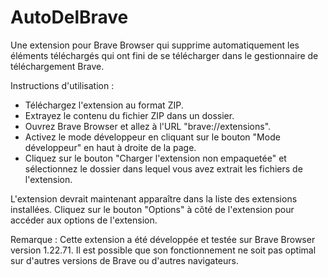 # AutoDelBrave

Une extension pour Brave Browser qui supprime automatiquement les éléments téléchargés qui ont fini de se télécharger dans le gestionnaire de téléchargement Brave.

Instructions d'utilisation :

* Téléchargez l'extension au format ZIP.
* Extrayez le contenu du fichier ZIP dans un dossier.
* Ouvrez Brave Browser et allez à l'URL "brave://extensions".
* Activez le mode développeur en cliquant sur le bouton "Mode développeur" en haut à droite de la page.
* Cliquez sur le bouton "Charger l'extension non empaquetée" et sélectionnez le dossier dans lequel vous avez extrait les fichiers de l'extension.

L'extension devrait maintenant apparaître dans la liste des extensions installées.
Cliquez sur le bouton "Options" à côté de l'extension pour accéder aux options de l'extension.

Remarque : Cette extension a été développée et testée sur Brave Browser version 1.22.71. Il est possible que son fonctionnement ne soit pas optimal sur d'autres versions de Brave ou d'autres navigateurs.
